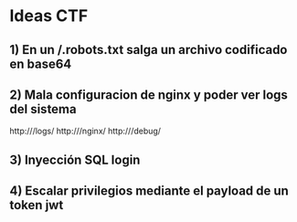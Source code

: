 # Ideas CTF

## 1) En un /.robots.txt salga un archivo codificado en base64

## 2) Mala configuracion de nginx y poder ver logs del sistema
http://<sitio>/logs/
http://<sitio>/nginx/
http://<sitio>/debug/

## 3) Inyección SQL login

## 4) Escalar privilegios mediante el payload de un token jwt